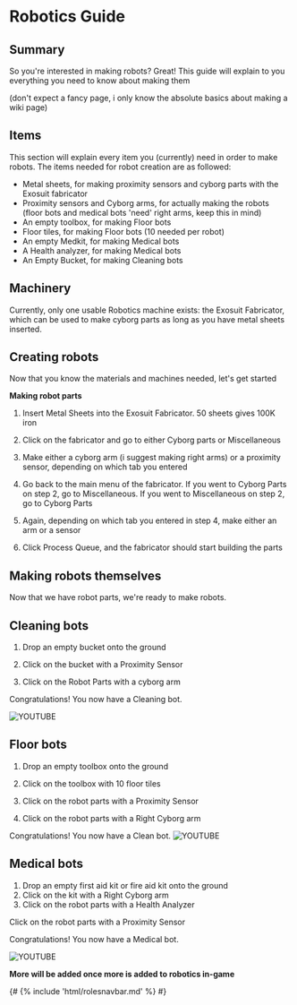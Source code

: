# Robotics Guide

## Summary

So you're interested in making robots? Great! This guide will explain to you everything you need to know about making them

(don't expect a fancy page, i only know the absolute basics about making a wiki page)

## Items

This section will explain every item you (currently) need in order to make robots. The items needed for robot creation are as followed:

* Metal sheets, for making proximity sensors and cyborg parts with the Exosuit fabricator
* Proximity sensors and Cyborg arms, for actually making the robots (floor bots and medical bots 'need' right arms, keep this in mind)
* An empty toolbox, for making Floor bots
* Floor tiles, for making Floor bots (10 needed per robot)
* An empty Medkit, for making Medical bots
* A Health analyzer, for making Medical bots
* An Empty Bucket, for making Cleaning bots

## Machinery

Currently, only one usable Robotics machine exists: the Exosuit Fabricator, which can be used to make cyborg parts as long as you have metal sheets inserted.


## Creating robots

Now that you know the materials and machines needed, let's get started



**Making robot parts**

1. Insert Metal Sheets into the Exosuit Fabricator. 50 sheets gives 100K iron

2. Click on the fabricator and go to either Cyborg parts or Miscellaneous

3. Make either a cyborg arm (i suggest making right arms) or a proximity sensor, depending on which tab you entered

4. Go back to the main menu of the fabricator. If you went to Cyborg Parts on step 2, go to Miscellaneous. If you went to Miscellaneous on step 2, go to Cyborg Parts

5. Again, depending on which tab you entered in step 4, make either an arm or a sensor

6. Click Process Queue, and the fabricator should start building the parts



## Making robots themselves

Now that we have robot parts, we're ready to make robots.

## Cleaning bots

1. Drop an empty bucket onto the ground

2. Click on the bucket with a Proximity Sensor

3. Click on the Robot Parts with a cyborg arm

Congratulations! You now have a Cleaning bot.

![YOUTUBE](https://youtu.be/NvRSzqQQEHo)

## Floor bots

1. Drop an empty toolbox onto the ground

2. Click on the toolbox with 10 floor tiles

3. Click on the robot parts with a Proximity Sensor

4. Click on the robot parts with a Right Cyborg arm



Congratulations! You now have a Clean bot.
![YOUTUBE](https://youtu.be/Pwc-BqR-ziE)

## Medical bots

1. Drop an empty first aid kit or fire aid kit onto the ground
2. Click on the kit with a Right Cyborg arm
3. Click on the robot parts with a Health Analyzer

Click on the robot parts with a Proximity Sensor

Congratulations! You now have a Medical bot.



![YOUTUBE](https://youtu.be/LcTxIvPBN_k)



**More will be added once more is added to robotics in-game**

  {# {% include 'html/rolesnavbar.md' %} #}
